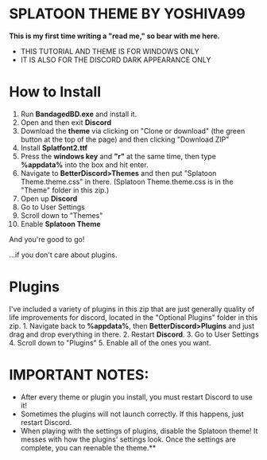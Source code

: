 **SPLATOON THEME BY YOSHIVA99**
==============
**This is my first time writing a "read me," so bear with me here.**


- THIS TUTORIAL AND THEME IS FOR WINDOWS ONLY
- IT IS ALSO FOR THE DISCORD DARK APPEARANCE ONLY

How to Install
==============
1. Run **BandagedBD.exe** and install it.
2. Open and then exit **Discord**
3. Download the **theme** via clicking on "Clone or download" (the green button at the top of the page) and then clicking "Download ZIP"
4. Install **Splatfont2.ttf**
5. Press the **windows key** and **"r"** at the same time, then type **%appdata%** into the box and hit enter.
6. Navigate to **BetterDiscord>Themes** and then put "Splatoon Theme.theme.css" in there. (Splatoon Theme.theme.css is in the "Theme" folder in this zip.)
7. Open up **Discord**
8. Go to User Settings
9. Scroll down to "Themes"
10. Enable **Splatoon Theme**

And you're good to go!

...if you don't care about plugins.

Plugins
==============
I've included a variety of plugins in this zip that are just generally quality of life improvements for discord, located in the "Optional Plugins" folder in this zip.
	1. Navigate back to **%appdata%**, then **BetterDiscord>Plugins** and just drag and drop everything in there.
	2. Restart **Discord**.
	3. Go to User Settings
	4. Scroll down to "Plugins"
	5. Enable all of the ones you want.

**IMPORTANT NOTES:** 
==============
- After every theme or plugin you install, you must restart Discord to use it!
- Sometimes the plugins will not launch correctly. If this happens, just restart Discord.
- When playing with the settings of plugins, disable the Splatoon theme! It messes with how the plugins' settings look. Once the settings are complete, you can reenable the theme.**
